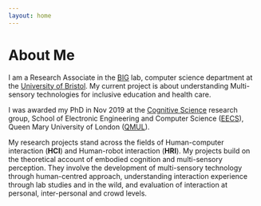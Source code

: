 ```yaml
---
layout: home
---
```

# About Me

I am a Research Associate in the [BIG](http://www.biglab.co.uk) lab, computer science department at the [University of Bristol](http://www.bristol.ac.uk/engineering/). My current project is about understanding Multi-sensory technologies for inclusive education and health care. 

I was awarded my PhD in Nov 2019 at the [Cognitive Science](http://cogsci.eecs.qmul.ac.uk) research group, School of Electronic Engineering and Computer Science ([EECS](http://eecs.qmul.ac.uk)), Queen Mary University of London ([QMUL](https://www.qmul.ac.uk)).

My research projects stand across the fields of Human-computer interaction (**HCI**) and Human-robot interaction (**HRI**). My projects build on the theoretical account of embodied cognition and multi-sensory perception. They involve the development of multi-sensory technology through human-centred approach, understanding interaction experience through lab studies and in the wild, and evaluation of interaction at personal, inter-personal and crowd levels. 
<!-- of endevour to understand and utilise affordance for a better interaction between human and computers/robots. -->
